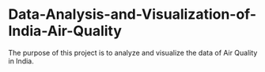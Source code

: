 # Data-Analysis-and-Visualization-of-India-Air-Quality
The purpose of this project is to analyze and visualize the data of Air Quality in India.
